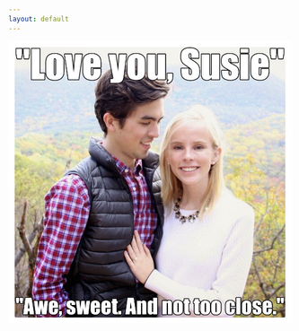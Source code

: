 ```yaml
---
layout: default
---
```


<div class="row text-center">
  <img src="/imgs/NotTooClose.jpg" width="540">
</div>

